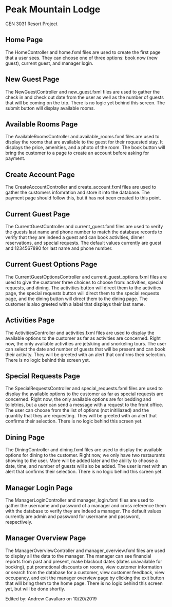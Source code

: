 # Peak Mountain Lodge
CEN 3031 Resort Project

## Home Page

The HomeController and home.fxml files are used to create the first page that a user sees. They can choose one of three options: book now (new guest), current guest, and manager login.

## New Guest Page
The NewGuestController and new_guest.fxml files are used to gather the check in and check out date from the user as well as the number of guests that will be coming on the trip. There is no logic yet behind this screen. The submit button will display available rooms.

## Available Rooms Page
The AvailableRoomsController and available_rooms.fxml files are used to display the rooms that are available to the guest for their requested stay. It displays the price, amenities, and a photo of the room. The book button will bring the customer to a page to create an account before asking for payment.

## Create Account Page
The CreateAccountController and create_account.fxml files are used to gather the customers infomration and store it into the database. The payment page should follow this, but it has not been created to this point.

## Current Guest Page
The CurrentGuestController and current_guest.fxml files are used to verify the guests last name and phone number to match the database records to verify that they are indeed a guest and can book activities, dinner reservations, and special requests. The default values currently are guest and 1234567890 for last name and phone number.

## Current Guest Options Page
The CurrentGuestOptionsController and current_guest_options.fxml files are used to give the customer three choices to choose from: activities, special requests, and dining. The activities button will direct them to the activities page, the special requests button will direct them to the special requests page, and the dining button will direct them to the dining page. The customer is also greeted with a label that displays their last name.

## Activities Page
The ActivitiesController and activities.fxml files are used to display the available options to the customer as far as activities are concerned. Right now, the only available activities are jetskiing and snorkeling tours. The user can select the date and number of guests that will be present and can book their activity. They will be greeted with an alert that confirms their selection. There is no logic behind this screen yet.

## Special Requests Page
The SpecialRequestsController and special_requests.fxml files are used to display the available options to the customer as far as special requests are concerned. Right now, the only available options are for bedding and toiletries, but a user can send a message with a request to the front office. The user can choose from the list of options (not initiliazed) and the quantity that they are requesting. They will be greeted with an alert that confirms their selection. There is no logic behind this screen yet.

## Dining Page
The DiningController and dining.fxml files are used to display the available options for dining to the customer. Right now, we only have two restaurants showing to the user. More will be added later and the ability to choose a date, time, and number of guests will also be added. The user is met with an alert that confirms their selection. There is no logic behind this screen yet.

## Manager Login Page
The ManagerLoginController and manager_login.fxml files are used to gather the username and password of a manager and cross reference them with the database to verify they are indeed a manager. The default values currently are admin and password for username and password, respectively.

## Manager Overview Page
The ManagerOverviewController and manager_overview.fxml files are used to display all the data to the manager. The manager can see financial reports from past and present, make blackout dates (dates unavailable for booking), put promotional discounts on rooms, view customer information or search from the database for a customer, view customer feedback, view occupancy, and exit the manager overview page by clicking the exit button that will bring them to the home page. There is no logic behind this screen yet, but will be done shortly.

Edited by: Andrew Cavallaro on 10/20/2019
